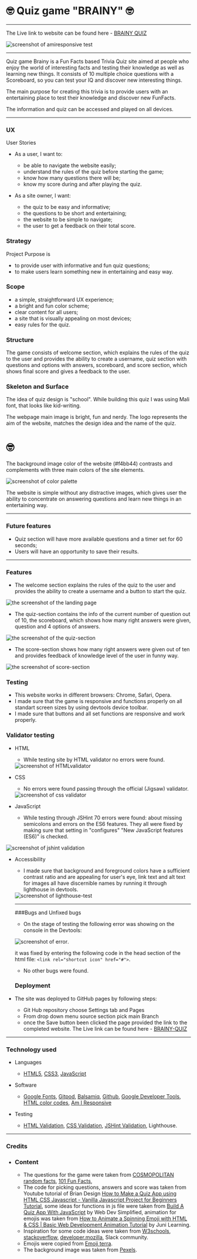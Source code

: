 #  🤓 Quiz game "BRAINY" 🤓
---
The Live link to website can be found here - [BRAINY QUIZ](https://annatolchynska.github.io/brainy-quiz/)

<img src ="./assets/images/responsiveness.png" alt="screenshot of amiresponsive test">

---

 Quiz game Brainy is a Fun Facts based Trivia Quiz site aimed at people who enjoy the world of interesting facts and testing their knowledge as well as learning new things. It consists of 10 multiple choice questions with a Scoreboard, so you can test your IQ and discover new interesting things.

 The main purpose for creating this trivia is to provide users with an entertaining place to test their knowledge and discover new FunFacts.

 The information and quiz can be accessed and played on all devices.

---
### UX
User Stories
* As a user, I want to:
  * be able to navigate the website easily;
  * understand the rules of the quiz before starting the game;
  * know how many questions there will be;
  * know my score during and after playing the quiz.

* As a site owner, I want:
  * the quiz to be easy and informative;
  * the questions to be short and entertaining;
  * the website to be simple to navigate;
  * the user to get a feedback on their total score.

### Strategy
Project Purpose is 
* to provide user with informative and fun quiz questions;
* to make users learn something new in entertaining and easy way.

### Scope 
* a simple, straightforward UX experience;
* a bright and fun color scheme;
* clear content for all users;
* a site that is visually appealing on most devices;
* easy rules for the quiz.

### Structure
The game consists of welcome section, which explains the rules of the quiz to the user and provides the ability to create a username, quiz section with questions and options with answers, scoreboard, and score section, which shows final score and gives a feedback to the user.

### Skeleton and Surface
The idea of quiz design is "school". While building this quiz I was using Mali font, that looks like kid-writing. 

The webpage main image is bright, fun and nerdy.
The logo represents the aim of the website, matches the design idea and the name of the quiz.

# 🤓

The background image color of the website (#f4bb44) contrasts and complements with three main colors of the site elements. 

<img src ="./assets/images/colorpalette.png" alt = "screenshot of color palette">

The website is simple without any distractive images, which gives user the ability to concentrate on answering questions and learn new things in an entertaining way. 

---

### Future features

* Quiz section will have more available questions and a timer set for 60 seconds;
* Users will have an opportunity to save their results.
    
---
### Features
 * The welcome section explains the rules of the quiz to the user and provides the ability to create a username and a button to start the quiz.

<img src ="./assets/images/welcome-section.png" alt ="the screenshot of the landing page">

* The quiz-section contains the info of the current number of question out of 10, the scoreboard, which shows how many right answers were given, question and 4 options of answers.

<img src ="./assets/images/quiz-section.png" alt ="the screenshot of the quiz-section">

* The score-section shows how many right answers were given out of ten and provides feedback of knowledge level of the user in funny way.
<img src ="./assets/images/score-section.png" alt = "the screenshot of score-section">

### Testing
   * This website works in different browsers: Chrome, Safari, Opera.
   * I made sure that the game is responsive and functions properly on all standart screen sizes by using devtools device toolbar.
   * I made sure that buttons and all set functions are responsive and work properly.

   ### Validator testing 
* HTML 
   
   * While testing site by HTML validator no errors were found.

   <img src ="./assets/images/html-validator.png" alt ="screenshot of HTMLvalidator">

* CSS
  
   * No errors were found passing through the official (Jigsaw) validator.

   <img src="./assets/images/css-validator.png" alt="screenshot of css validator"> 

* JavaScript

    * While testing through JSHint 70 errors were found: about missing semicolons and errors on the ES6 features. They all were fixed by making sure that setting in "configures" "New JavaScript features (ES6)" is checked.

<img src ="./assets/images/jshint-validator.png" alt ="screenshot of jshint validation">

* Accessibility
   * I made sure that background and foreground colors have a sufficient contrast ratio and are appealing for user's eye, link text and alt text for images all have discernible names by running it through lighthouse in devtools.

   <img src="./assets/images/lighthouse-test.png" alt="screenshot of lighthouse-test">

   ---

   ###Bugs and Unfixed bugs
   * On the stage of testing the following error was showing on the console in the Devtools:

   <img src ="./assets/images/error.png" alt="screenshot of error">.

   it was fixed by entering the following code in the head section of the html file: `<link rel="shortcut icon" href="#">`.
   * No other bugs were found.

   ### Deployment
* The site was deployed to GitHub pages by following steps:
   * Git Hub repository choose Settings tab and Pages
   * From drop down menu source section pick main Branch
   * once the Save button been clicked the page provided the link to the completed website.
The Live link can be found here - [BRAINY-QUIZ](https://annatolchynska.github.io/brainy-quiz/)

---
### Technology used
 * Languages
   
   * [HTML5](https://en.wikipedia.org/wiki/HTML5), [CSS3](https://en.wikipedia.org/wiki/CSS), [JavaScript](https://en.wikipedia.org/wiki/JavaScript) 
* Software
  
  * [Google Fonts](https://fonts.google.com/), [Gitpod](https://gitpod.io/), [Balsamiq](https://balsamiq.com/), [Github](https://github.com/), [Google Developer Tools](https://developer.chrome.com/docs/), [HTML color codes](https://htmlcolorcodes.com/), [Am I Responsive](http://ami.responsivedesign.is/)   

 * Testing

   * [HTML Validation](/assets/img/index-html-validator.png), [CSS Validation](/assets/img/css-validator.png), [JSHint Validation](/assets/img/jshint.png), Lighthouse. 

---
### Credits
* ### Content
  * The questions for the game were taken from [COSMOPOLITAN random facts](https://www.cosmopolitan.com/uk/worklife/a33367076/fun-facts-random/), [101 Fun Facts](https://parade.com/966564/parade/fun-facts/
), 
  * The code for picking questions, answers and score was taken from Youtube tutorial of Brian Design [How to Make a Quiz App using HTML CSS Javascript - Vanilla Javascript Project for Beginners Tutorial](https://www.youtube.com/watch?v=f4fB9Xg2JEY&t=3469s), some ideas for functions in js file were taken from [Build A Quiz App With JavaScript](https://www.youtube.com/watch?v=riDzcEQbX6k&t=1200s) by Web Dev Simplified, animation for emojis was taken from [How to Animate a Spinning Emoji with HTML & CSS | Basic Web Development Animation Tutorial](https://www.youtube.com/watch?v=tjGrSrCn_1U&t=513s) by Juni Learning.
  * Inspiration for some code ideas were taken from [W3schools](https://www.w3schools.com/default.asp), [stackoverflow](https://stackoverflow.com/), [developer.mozilla](https://developer.mozilla.org/en-US/), Slack community.
  * Emojis were copied from [Emoji terra](https://emojiterra.com/).
  * The background image was taken from [Pexels](https://www.pexels.com/).
